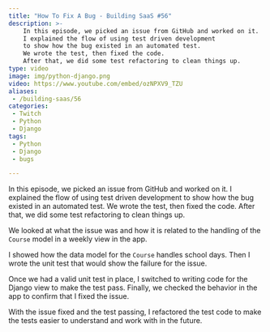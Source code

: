 ```yaml
---
title: "How To Fix A Bug - Building SaaS #56"
description: >-
    In this episode, we picked an issue from GitHub and worked on it.
    I explained the flow of using test driven development
    to show how the bug existed in an automated test.
    We wrote the test, then fixed the code.
    After that, we did some test refactoring to clean things up.
type: video
image: img/python-django.png
video: https://www.youtube.com/embed/ozNPXV9_TZU
aliases:
 - /building-saas/56
categories:
 - Twitch
 - Python
 - Django
tags:
 - Python
 - Django
 - bugs

---
```


In this episode, we picked an issue from GitHub and worked on it.
I explained the flow of using test driven development
to show how the bug existed in an automated test.
We wrote the test, then fixed the code.
After that, we did some test refactoring to clean things up.

We looked at what the issue was
and how it is related
to the handling
of the `Course` model
in a weekly view
in the app.

I showed how the data model
for the `Course`
handles school days.
Then I wrote the unit test
that would show the failure
for the issue.

Once we had a valid unit test
in place,
I switched to writing code
for the Django view
to make the test pass.
Finally,
we checked the behavior
in the app
to confirm
that I fixed the issue.

With the issue fixed
and the test passing,
I refactored the test code
to make the tests easier
to understand
and work with
in the future.
